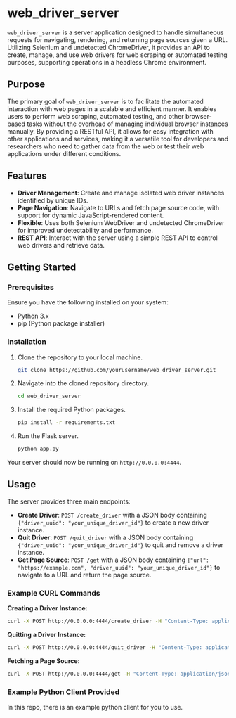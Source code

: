 
# web_driver_server

`web_driver_server` is a server application designed to handle simultaneous requests for navigating, rendering, and returning page sources given a URL. Utilizing Selenium and undetected ChromeDriver, it provides an API to create, manage, and use web drivers for web scraping or automated testing purposes, supporting operations in a headless Chrome environment.

## Purpose

The primary goal of `web_driver_server` is to facilitate the automated interaction with web pages in a scalable and efficient manner. It enables users to perform web scraping, automated testing, and other browser-based tasks without the overhead of managing individual browser instances manually. By providing a RESTful API, it allows for easy integration with other applications and services, making it a versatile tool for developers and researchers who need to gather data from the web or test their web applications under different conditions.

## Features

- **Driver Management**: Create and manage isolated web driver instances identified by unique IDs.
- **Page Navigation**: Navigate to URLs and fetch page source code, with support for dynamic JavaScript-rendered content.
- **Flexible**: Uses both Selenium WebDriver and undetected ChromeDriver for improved undetectability and performance.
- **REST API**: Interact with the server using a simple REST API to control web drivers and retrieve data.

## Getting Started

### Prerequisites

Ensure you have the following installed on your system:

- Python 3.x
- pip (Python package installer)

### Installation

1. Clone the repository to your local machine.

    ```bash
    git clone https://github.com/yourusername/web_driver_server.git
    ```

2. Navigate into the cloned repository directory.

    ```bash
    cd web_driver_server
    ```

3. Install the required Python packages.

    ```bash
    pip install -r requirements.txt
    ```

4. Run the Flask server.

    ```bash
    python app.py
    ```

Your server should now be running on `http://0.0.0.0:4444`.

## Usage

The server provides three main endpoints:

- **Create Driver**: `POST /create_driver` with a JSON body containing `{"driver_uuid": "your_unique_driver_id"}` to create a new driver instance.
- **Quit Driver**: `POST /quit_driver` with a JSON body containing `{"driver_uuid": "your_unique_driver_id"}` to quit and remove a driver instance.
- **Get Page Source**: `POST /get` with a JSON body containing `{"url": "https://example.com", "driver_uuid": "your_unique_driver_id"}` to navigate to a URL and return the page source.

### Example CURL Commands

**Creating a Driver Instance:**

```bash
curl -X POST http://0.0.0.0:4444/create_driver -H "Content-Type: application/json" -d '{"driver_uuid": "example_driver"}'
```

**Quitting a Driver Instance:**

```bash
curl -X POST http://0.0.0.0:4444/quit_driver -H "Content-Type: application/json" -d '{"driver_uuid": "example_driver"}'
```

**Fetching a Page Source:**

```bash
curl -X POST http://0.0.0.0:4444/get -H "Content-Type: application/json" -d '{"url": "https://example.com", "driver_uuid": "example_driver"}'
```

### Example Python Client Provided

In this repo, there is an example python client for you to use.
